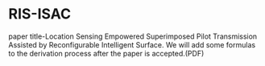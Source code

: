 # RIS-ISAC
paper title-Location Sensing Empowered Superimposed Pilot Transmission Assisted by Reconfigurable Intelligent Surface.
We will add some formulas to the derivation process after the paper is accepted.(PDF)
